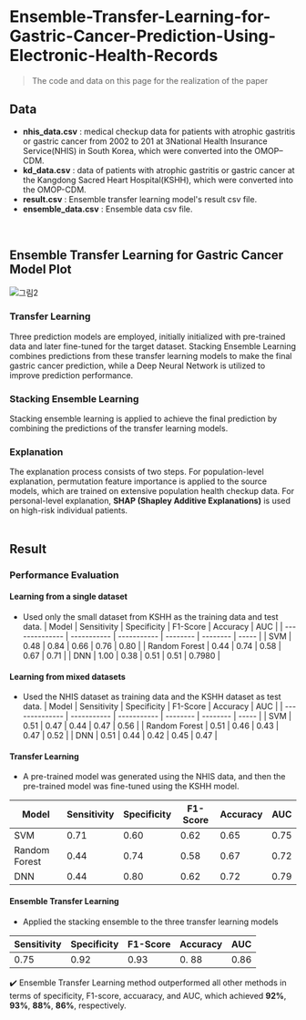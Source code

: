# Ensemble-Transfer-Learning-for-Gastric-Cancer-Prediction-Using-Electronic-Health-Records
> The code and data on this page for the realization of the paper


## Data
- **nhis_data.csv** : medical checkup data for patients with atrophic gastritis or gastric cancer from 2002 to 201 at 3National Health Insurance Service(NHIS) in South Korea, which were converted into the OMOP–CDM.
- **kd_data.csv** :  data of patients with atrophic gastritis or gastric cancer at the Kangdong Sacred Heart Hospital(KSHH), which were converted into the OMOP-CDM.
- **result.csv** : Ensemble transfer learning model's result csv file.
- **ensemble_data.csv** : Ensemble data csv file.
</br>

## Ensemble Transfer Learning for Gastric Cancer Model Plot
![그림2](https://github.com/YeabinLim/Ensemble_Transfer_Learning_for_Gastric_Cancer/assets/118752772/43f06ec5-a160-434e-b28a-5406103af22a)

### Transfer Learning
Three prediction models are employed, initially initialized with pre-trained data and later fine-tuned for the target dataset. Stacking Ensemble Learning combines predictions from these transfer learning models to make the final gastric cancer prediction, while a Deep Neural Network is utilized to improve prediction performance.

### Stacking Ensemble Learning
Stacking ensemble learning is applied to achieve the final prediction by combining the predictions of the transfer learning models.

### Explanation
The explanation process consists of two steps. For population-level explanation, permutation feature importance is applied to the source models, which are trained on extensive population health checkup data. For personal-level explanation, **SHAP (Shapley Additive Explanations)** is used on high-risk individual patients.
</br>
</br>

## Result
### Performance Evaluation
#### Learning from a single dataset
- Used only the small dataset from KSHH as the training data and test data.
| Model          | Sensitivity | Specificity | F1-Score | Accuracy | AUC   |
| -------------- | ----------- | ----------- | -------- | -------- | ----- |
| SVM            | 0.48        | 0.84        | 0.66     | 0.76     | 0.80  |
| Random Forest  | 0.44        | 0.74        | 0.58     | 0.67     | 0.71  |
| DNN            | 1.00        | 0.38        | 0.51     | 0.51     | 0.7980  |

#### Learning from mixed datasets
- Used the NHIS dataset as training data and the KSHH dataset as test data.
| Model          | Sensitivity | Specificity | F1-Score | Accuracy | AUC   |
| -------------- | ----------- | ----------- | -------- | -------- | ----- |
| SVM            | 0.51        | 0.47        | 0.44     | 0.47     | 0.56  |
| Random Forest  | 0.51        | 0.46        | 0.43     | 0.47     | 0.52  |
| DNN            | 0.51        | 0.44        | 0.42     | 0.45     | 0.47  |
#### Transfer Learning
- A pre-trained model was generated using the NHIS data, and then the pre-trained model was fine-tuned using the KSHH model.
  
| Model          | Sensitivity | Specificity | F1-Score | Accuracy | AUC   |
| -------------- | ----------- | ----------- | -------- | -------- | ----- |
| SVM            | 0.71        | 0.60        | 0.62     | 0.65     | 0.75  |
| Random Forest  | 0.44        | 0.74        | 0.58     | 0.67     | 0.72  |
| DNN            | 0.44        | 0.80        | 0.62     | 0.72     | 0.79  |


#### Ensemble Transfer Learning
- Applied the stacking ensemble to the three transfer learning models

| Sensitivity | Specificity | F1-Score | Accuracy | AUC   |
| ----------- | ----------- | -------- | -------- | -------- |
| 0.75        | 0.92        | 0.93     | 0. 88    | 0.86     

✔️ Ensemble Transfer Learning method outperformed all other methods in terms of specificity, F1-score, accuaracy, and AUC, which achieved **92%**, **93%**, **88%**, **86%**, respectively.

